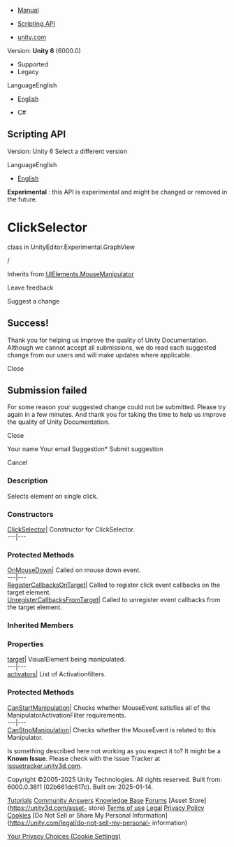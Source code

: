 [ ]()

  * [Manual](../Manual/index.html)
  * [Scripting API](../ScriptReference/index.html)

  * [unity.com](https://unity.com/)

Version: **Unity 6** (6000.0)

  * Supported
  * Legacy

LanguageEnglish

  * [English]()

  * C#

[ ](https://docs.unity3d.com)

## Scripting API

Version: Unity 6 Select a different version

LanguageEnglish

  * [English]()

**Experimental** : this API is experimental and might be changed or removed in
the future.

# ClickSelector

class in UnityEditor.Experimental.GraphView

/

Inherits from:[UIElements.MouseManipulator](UIElements.MouseManipulator.html)

Leave feedback

Suggest a change

## Success!

Thank you for helping us improve the quality of Unity Documentation. Although
we cannot accept all submissions, we do read each suggested change from our
users and will make updates where applicable.

Close

## Submission failed

For some reason your suggested change could not be submitted. Please <a>try
again</a> in a few minutes. And thank you for taking the time to help us
improve the quality of Unity Documentation.

Close

Your name Your email Suggestion* Submit suggestion

Cancel

[ ]()

### Description

Selects element on single click.

### Constructors

[ClickSelector](Experimental.GraphView.ClickSelector-ctor.html)| Constructor
for ClickSelector.  
---|---  
  
### Protected Methods

[OnMouseDown](Experimental.GraphView.ClickSelector.OnMouseDown.html)| Called
on mouse down event.  
---|---  
[RegisterCallbacksOnTarget](Experimental.GraphView.ClickSelector.RegisterCallbacksOnTarget.html)|
Called to register click event callbacks on the target element.  
[UnregisterCallbacksFromTarget](Experimental.GraphView.ClickSelector.UnregisterCallbacksFromTarget.html)|
Called to unregister event callbacks from the target element.  
  
### Inherited Members

### Properties

[target](UIElements.Manipulator-target.html)|  VisualElement being
manipulated.  
---|---  
[activators](UIElements.MouseManipulator-activators.html)|  List of
Activationfilters.  
  
### Protected Methods

[CanStartManipulation](UIElements.MouseManipulator.CanStartManipulation.html)|
Checks whether MouseEvent satisfies all of the ManipulatorActivationFilter
requirements.  
---|---  
[CanStopManipulation](UIElements.MouseManipulator.CanStopManipulation.html)|
Checks whether the MouseEvent is related to this Manipulator.  
  
Is something described here not working as you expect it to? It might be a
**Known Issue**. Please check with the Issue Tracker at
[issuetracker.unity3d.com](https://issuetracker.unity3d.com).

Copyright ©2005-2025 Unity Technologies. All rights reserved. Built from:
6000.0.36f1 (02b661dc617c). Built on: 2025-01-14.

[Tutorials](https://unity3d.com/learn) [Community
Answers](https://answers.unity3d.com) [Knowledge
Base](https://support.unity3d.com/hc/en-us)
[Forums](https://forum.unity3d.com) [Asset Store](https://unity3d.com/asset-
store) [Terms of use](https://docs.unity3d.com/Manual/TermsOfUse.html)
[Legal](https://unity.com/legal) [Privacy
Policy](https://unity.com/legal/privacy-policy)
[Cookies](https://unity.com/legal/cookie-policy) [Do Not Sell or Share My
Personal Information](https://unity.com/legal/do-not-sell-my-personal-
information)

[Your Privacy Choices (Cookie Settings)](javascript:void\(0\);)

